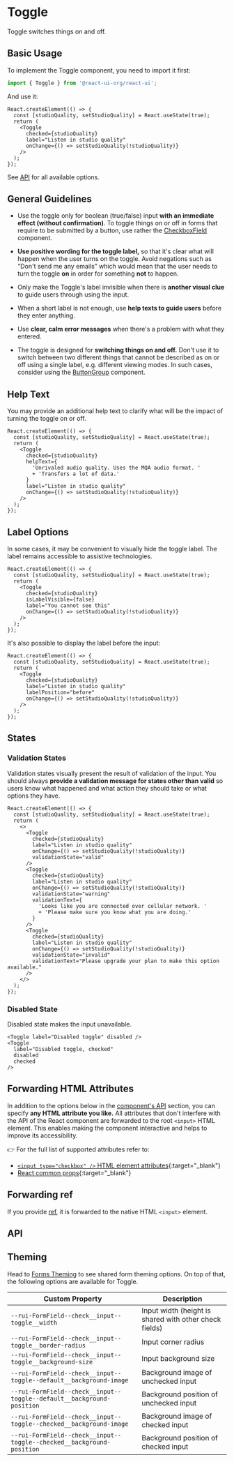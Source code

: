 # Toggle

Toggle switches things on and off.

## Basic Usage

To implement the Toggle component, you need to import it first:

```js
import { Toggle } from '@react-ui-org/react-ui';
```

And use it:

```docoff-react-preview
React.createElement(() => {
  const [studioQuality, setStudioQuality] = React.useState(true);
  return (
    <Toggle
      checked={studioQuality}
      label="Listen in studio quality"
      onChange={() => setStudioQuality(!studioQuality)}
    />
  );
});
```

See [API](#api) for all available options.

## General Guidelines

- Use the toggle only for boolean (true/false) input **with an immediate effect
  (without confirmation)**. To toggle things on or off in forms that require to
  be submitted by a button, use rather the
  [CheckboxField](/components/CheckboxField) component.

- **Use positive wording for the toggle label,** so that it's clear what will
  happen when the user turns on the toggle. Avoid negations such as “Don't send
  me any emails” which would mean that the user needs to turn the toggle **on**
  in order for something **not** to happen.

- Only make the Toggle's label invisible when there is **another visual clue**
  to guide users through using the input.

- When a short label is not enough, use **help texts to guide users** before
  they enter anything.

- Use **clear, calm error messages** when there's a problem with what they
  entered.

- The toggle is designed for **switching things on and off.** Don't use it to
  switch between two different things that cannot be described as on or off
  using a single label, e.g. different viewing modes. In such cases, consider
  using the [ButtonGroup](/components/ButtonGroup) component.

## Help Text

You may provide an additional help text to clarify what will be the impact of
turning the toggle on or off.

```docoff-react-preview
React.createElement(() => {
  const [studioQuality, setStudioQuality] = React.useState(true);
  return (
    <Toggle
      checked={studioQuality}
      helpText={
        'Unrivaled audio quality. Uses the MQA audio format. '
        + 'Transfers a lot of data.'
      }
      label="Listen in studio quality"
      onChange={() => setStudioQuality(!studioQuality)}
    />
  );
});
```

## Label Options

In some cases, it may be convenient to visually hide the toggle label. The label
remains accessible to assistive technologies.

```docoff-react-preview
React.createElement(() => {
  const [studioQuality, setStudioQuality] = React.useState(true);
  return (
    <Toggle
      checked={studioQuality}
      isLabelVisible={false}
      label="You cannot see this"
      onChange={() => setStudioQuality(!studioQuality)}
    />
  );
});
```

It's also possible to display the label before the input:

```docoff-react-preview
React.createElement(() => {
  const [studioQuality, setStudioQuality] = React.useState(true);
  return (
    <Toggle
      checked={studioQuality}
      label="Listen in studio quality"
      labelPosition="before"
      onChange={() => setStudioQuality(!studioQuality)}
    />
  );
});
```

## States

### Validation States

Validation states visually present the result of validation of the input. You
should always **provide a validation message for states other than valid** so
users know what happened and what action they should take or what options they
have.

```docoff-react-preview
React.createElement(() => {
  const [studioQuality, setStudioQuality] = React.useState(true);
  return (
    <>
      <Toggle
        checked={studioQuality}
        label="Listen in studio quality"
        onChange={() => setStudioQuality(!studioQuality)}
        validationState="valid"
      />
      <Toggle
        checked={studioQuality}
        label="Listen in studio quality"
        onChange={() => setStudioQuality(!studioQuality)}
        validationState="warning"
        validationText={
          'Looks like you are connected over cellular network. '
          + 'Please make sure you know what you are doing.'
        }
      />
      <Toggle
        checked={studioQuality}
        label="Listen in studio quality"
        onChange={() => setStudioQuality(!studioQuality)}
        validationState="invalid"
        validationText="Please upgrade your plan to make this option available."
      />
    </>
  );
});
```

### Disabled State

Disabled state makes the input unavailable.

```docoff-react-preview
<Toggle label="Disabled toggle" disabled />
<Toggle
  label="Disabled toggle, checked"
  disabled
  checked
/>
```

## Forwarding HTML Attributes

In addition to the options below in the [component's API](#api) section, you
can specify **any HTML attribute you like.** All attributes that don't interfere
with the API of the React component are forwarded to the root `<input>` HTML
element. This enables making the component interactive and helps to improve
its accessibility.

👉 For the full list of supported attributes refer to:

- [`<input type="checkbox" />` HTML element attributes][checkbox-attributes]{:target="_blank"}
- [React common props]{:target="_blank"}

## Forwarding ref

If you provide [ref], it is forwarded to the native HTML `<input>` element.

## API

<docoff-react-props src="/components/Toggle/Toggle.jsx"></docoff-react-props>

## Theming

Head to [Forms Theming](/docs/customize/theming/forms) to see shared form theming
options. On top of that, the following options are available for Toggle.

| Custom Property                                                    | Description                                    |
|--------------------------------------------------------------------|------------------------------------------------|
| `--rui-FormField--check__input--toggle__width`             | Input width (height is shared with other check fields) |
| `--rui-FormField--check__input--toggle__border-radius`             | Input corner radius                            |
| `--rui-FormField--check__input--toggle__background-size`           | Input background size                          |
| `--rui-FormField--check__input--toggle--default__background-image` | Background image of unchecked input            |
| `--rui-FormField--check__input--toggle--default__background-position` | Background position of unchecked input      |
| `--rui-FormField--check__input--toggle--checked__background-image` | Background image of checked input              |
| `--rui-FormField--check__input--toggle--checked__background-position` | Background position of checked input        |

[checkbox-attributes]: https://developer.mozilla.org/en-US/docs/Web/HTML/Element/input/checkbox#additional_attributes
[React common props]: https://react.dev/reference/react-dom/components/common#common-props
[ref]: https://reactjs.org/docs/refs-and-the-dom.html
